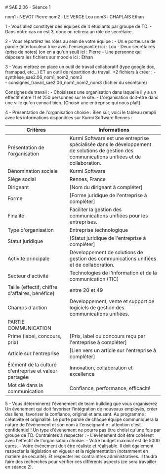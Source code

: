 # SAE 2.06 - Séance 1 

nom1 : NEVOT Pierre
nom2 : LE VERGE Lou
nom3 : CHAPLAIS Ethan

1 - Vous allez constityer des équipes de 4 étudiants par groupe de TD.
    - Dans notre cas on est 3, donc on retirera un rôle de secrétaire.

2 - Vous répartirez les rôles au sein de votre équipe :
    - Un.e porteur.se de parole (interlocuteur.trice avec l'enseignant.e)           ici : Lou
    - Deux secrétaires (prise de notes) (on en a qu'un seul)                        ici : Pierre
    - Une personne qui déposera les fichiers sur moodle                             ici : Ethan

3 - Vous mettrez en place un outil de travail collaboratif (type google doc, framapad, etc...) ET un outil de répartition du travail. +2 fichiers à créer : 
    - synthèse_sae2.06_nom1_nom2_nom3  
    - consignes_travail_sae2.06_nom1_nom2_nom3 (fichier du secrétaire)

Consignes de travail :
    - Choisissez une organisation dans laquelle il y a un effectif entre 11 et 250 personnes sur le site.
    - L'organisation doit-être dans une ville qu'on connait bien. (Choisir une entreprise qui nous plaît).

4 - Présentation de l'organisation choisie :
Bien sûr, voici le tableau rempli avec les informations disponibles sur Kurmi Software Rennes :

| Critères                   | Informations                                     |
|----------------------------|--------------------------------------------------|
| Présentation de l'organisation | Kurmi Software est une entreprise spécialisée dans le développement de solutions de gestion des communications unifiées et de collaboration. |
| Dénomination sociale       | Kurmi Software                                   |
| Siège social               | Rennes, France                                   |
| Dirigeant                  | [Nom du dirigeant à compléter]                  |
| Forme                      | [Forme juridique de l'entreprise à compléter]   |
| Finalité                   | Faciliter la gestion des communications unifiées pour les entreprises. |
| Type d'organisation        | Entreprise technologique                         |
| Statut juridique          | [Statut juridique de l'entreprise à compléter]  |
| Activité principale        | Développement de solutions de gestion des communications unifiées et de collaboration. |
| Secteur d'activité         | Technologies de l'information et de la communication (TIC) |
| Taille (effectif, chiffre d'affaires, bénéfice) | entre 20 et 49 |
| Champs d'action            | Développement, vente et support de logiciels de gestion des communications unifiées. |
| PARTIE COMMUNICATION      |                                                  |
| Prime (label, concours, prix) | [Prix, label ou concours reçu par l'entreprise à compléter] |
| Article sur l'entreprise  | [Lien vers un article sur l'entreprise à compléter] |
| Élément de la culture d'entreprise et valeur partagée | Innovation, collaboration et excellence |
| Mot clé dans la communication | Confiance, performance, efficacité             |


5 - Vous déterminerez l'évènement de team building que vous organiserez 
Un évènement qui doit favoriser l'intégration de nouveaux employés, créer des liens, favoriser la confiance, original et amusant.
Au programme : créativité et originalité.
Le porte parole de chaque équipe communiquera la nature de l'évènement et son nom à l'enseignant.e : attention c'est confidentiel !
Un type d'évènement ne pourra pas être choisi qu'une fois par groupe de TD.
Contraintes à respecter :
    - L'évènement doit être cohérent avec l'effectif de l'organisation choisie.
    - Votre budget maximal est de 5000 euros.
    - Votre évènement doit être réaliste et réalisable. Il doit également respecter la législation en vigueur et la réglementation (notamment en matière de sécurité).
    Et respecter les contraintres administratives. Il faudra faire des recherches pour vérifier ces différents aspects (ce sera travailler en séance 2). 


